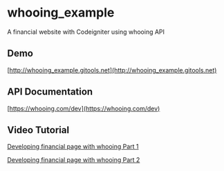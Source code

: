 whooing_example
===============

A financial website with Codeigniter using whooing API

## Demo
[http://whooing_example.gitools.net](http://whooing_example.gitools.net)

## API Documentation
[https://whooing.com/dev](https://whooing.com/dev)

## Video Tutorial
[Developing financial page with whooing Part 1](https://www.youtube.com/watch?v=kwDfjumGrbs)

[Developing financial page with whooing Part 2](https://www.youtube.com/watch?v=9PB7g5NkW9k)
